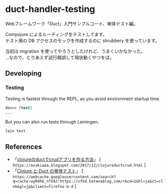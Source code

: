 # duct-handler-testing

Webフレームワーク「Duct」入門サンプルコード、単体テスト編。

Compojure によるルーティングをテストしてます。<br>
テスト用の DB アクセスのモックを作成するのに shrubbery を使っています。<br>

当初は migration を使ってやろうとしたけれど、うまくいかなかった。<br>
…なので、とりあえず試行錯誤して現状動くやつをば。<br>


## Developing

<!---

### Setup

When you first clone this repository, run:

```sh
lein duct setup
```

This will create files for local configuration, and prep your system
for the project.

### Environment

To begin developing, start with a REPL.

```sh
lein repl
```

Then load the development environment.

```clojure
user=> (dev)
:loaded
```

Run `go` to prep and initiate the system.

```clojure
dev=> (go)
:duct.server.http.jetty/starting-server {:port 3000}
:initiated
```

By default this creates a web server at <http://localhost:3000>.

When you make changes to your source files, use `reset` to reload any
modified files and reset the server.

```clojure
dev=> (reset)
:reloading (...)
:resumed
```

-->

### Testing

Testing is fastest through the REPL, as you avoid environment startup
time.

```clojure
dev=> (test)
...
```

But you can also run tests through Leiningen.

```sh
lein test
```
<!---

## Legal

Copyright © 2021 FIXME

-->

## References

- 「[clojureのductでcrudアプリを作る方法][1]」 [ `https://asukiaaa.blogspot.com/2017/12/clojureductcrud.html` ]<br>
- 「[Clojure と Duct の単体テスト][2]」 [ `https://webcache.googleusercontent.com/search?q=cache:wyR4h6_n7VAJ:https://sfkd.hatenablog.com/+&cd=1&hl=ja&ct=clnk&gl=jp&client=firefox-b-d` ]<br>

[1]: https://asukiaaa.blogspot.com/2017/12/clojureductcrud.html
[2]: https://webcache.googleusercontent.com/search?q=cache:wyR4h6_n7VAJ:https://sfkd.hatenablog.com/+&cd=1&hl=ja&ct=clnk&gl=jp&client=firefox-b-d
